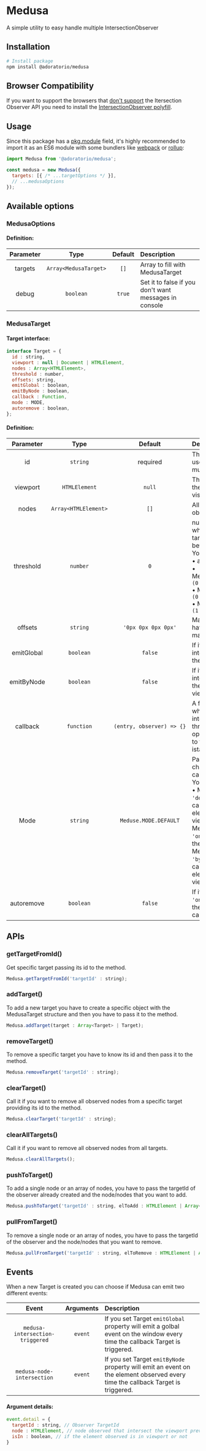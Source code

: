 # Medusa
A simple utility to easy handle multiple IntersectionObserver

## Installation
``` sh
# Install package
npm install @adoratorio/medusa
```


## Browser Compatibility
If you want to support the browsers that [don't support](https://developer.mozilla.org/en-US/docs/Web/API/Intersection_Observer_API#browser_compatibility) the Itersection Observer API you need to install the [IntersectionObserver polyfill](https://github.com/w3c/IntersectionObserver/tree/master/polyfill).


## Usage
Since this package has a [pkg.module](https://github.com/rollup/rollup/wiki/pkg.module) field, it's highly recommended to import it as an ES6 module with some bundlers like [webpack](https://webpack.js.org/) or [rollup](https://rollupjs.org/):

```js
import Medusa from '@adoratorio/medusa';

const medusa = new Medusa({
  targets: [{ /* ...targetOptions */ }],
  // ...medusaOptions
});
```


## Available options

### MedusaOptions
#### Definition:
| Parameter | Type | Default | Description |
| :-------: | :--: | :-----: | :---------- |
| targets | `Array<MedusaTarget>` | `[]` | Array to fill with MedusaTarget |
| debug | `boolean` | `true` | Set it to false if you don't want messages in console |


### MedusaTarget
#### Target interface:
```js
interface Target = {
  id : string,
  viewport : null | Document | HTMLElement,
  nodes : Array<HTMLElement>,
  threshold : number,
  offsets: string,
  emitGlobal : boolean,
  emitByNode : boolean,
  callback : Function,
  mode : MODE,
  autoremove : boolean,
};
```

#### Definition:
| Parameter | Type | Default | Description |
| :-------: | :--: | :-----: | :---------- |
| id | `string` | required | The Observer identifier, usefull in case you add multiple observer. |
| viewport | `HTMLElement` | `null` | The element that is used as the viewport for checking visibility of the target.|
| nodes | `Array<HTMLElement>` | `[]` | All nodes you want to observe. |
| threshold | `number` | `0` | numbers which indicate at what percentage of the target's visibility, a float value between `(0, 1)`.<br>You can use:<br>• a float number <br>• Medusa.THRESHOLD.BEARLY `(0.0)`<br>• Medusa.THRESHOLD.HALF `(0.5)`<br>• Medusa.THRESHOLD.FULL `(1.0)` |
| offsets | `string` | `'0px 0px 0px 0px'` | Margin around the root. Can have values similar to the CSS margin property |
| emitGlobal | `boolean` | `false` | If it's true, Medusa emit the intersection custom event on the window |
| emitByNode | `boolean` | `false` | If it's true, Medusa emit the intersection custom event on the node that intersect the viewport |
| callback | `function` | `(entry, observer) => {}` | A function that is executed whenever an element intersect the viewport threshold that you set in the options. You have the access to the single entry and the istance of the observer. |
| Mode | `string` | `Meduse.MODE.DEFAULT` | Parameter that permit to change how many time the callback is execute.<br>You can use:<br>• Medusa.MODE.DEFAULT or `'default'`: trigger the callback every time the element intersect the viewport threshold.<br>Medusa.MODE.ONCE or `'once'`: trigger the callback the only once.<br>Medusa.MODE.BYPIXELS or `'byPixel'`: trigger the callback every pixel when the element observed is in viewport.<br> |
| autoremove | `boolean` | `false` | If it's true and the mode is `'once'` , Medusa autoremove the target once all nodes callback are triggered |


## APIs

### getTargetFromId()
Get specific target passing its id to the method.
```js
Medusa.getTargetFromId('targetId' : string);
```

### addTarget()
To add a new target you have to create a specific object with the MedusaTarget structure and then you have to pass it to the method.
```js
Medusa.addTarget(target : Array<Target> | Target);
```

### removeTarget()
To remove a specific target you have to know its id and then pass it to the method.
```js
Medusa.removeTarget('targetId' : string);
```

### clearTarget()
Call it if you want to remove all observed nodes from a specific target providing its id to the method.
```js
Medusa.clearTarget('targetId' : string);
```

### clearAllTargets()
Call it if you want to remove all observed nodes from all targets.
```js
Medusa.clearAllTargets();
```

### pushToTarget()
To add a single node or an array of nodes, you have to pass the targetId of the observer already created and the node/nodes that you want to add.
```js
Medusa.pushToTarget('targetId' : string, elToAdd : HTMLElement | Array<HTMLElement>);
```

### pullFromTarget()
To remove a single node or an array of nodes, you have to pass the targetId of the observer and the node/nodes that you want to remove.
```js
Medusa.pullFromTarget('targetId' : string, elToRemove : HTMLElement | Array<HTMLElement>);
```

## Events
When a new Target is created you can choose if Medusa can emit two different events:

| Event | Arguments | Description |
| :---: | :-------: | :---------- |
| `medusa-intersection-triggered` | `event` | If you set Target `emitGlobal` property will emit a golbal event on the window every time the callback Target is triggered. |
| `medusa-node-intersection` | `event` | If you set Target `emitByNode` property will emit an event on the element observed every time the callback Target is triggered. |

#### Argument details:
```js
event.detail = {
  targetId : string, // Observer TargetId
  node : HTMLElement, // node observed that intersect the viewport previously defined
  isIn : boolean, // if the element observed is in viewport or not
}
```
